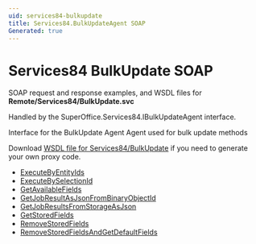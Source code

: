 ```yaml
---
uid: services84-bulkupdate
title: Services84.BulkUpdateAgent SOAP
Generated: true
---
```


# Services84 BulkUpdate SOAP

SOAP request and response examples, and WSDL files for **Remote/Services84/BulkUpdate.svc**

Handled by the <see cref="T:SuperOffice.Services84.IBulkUpdateAgent">SuperOffice.Services84.IBulkUpdateAgent</see> interface.

Interface for the BulkUpdate Agent
Agent used for bulk update methods

Download [WSDL file for Services84/BulkUpdate](../Services84-BulkUpdate.md) if you need to generate your own proxy code.

* [ExecuteByEntityIds](ExecuteByEntityIds.md)
* [ExecuteBySelectionId](ExecuteBySelectionId.md)
* [GetAvailableFields](GetAvailableFields.md)
* [GetJobResultAsJsonFromBinaryObjectId](GetJobResultAsJsonFromBinaryObjectId.md)
* [GetJobResultsFromStorageAsJson](GetJobResultsFromStorageAsJson.md)
* [GetStoredFields](GetStoredFields.md)
* [RemoveStoredFields](RemoveStoredFields.md)
* [RemoveStoredFieldsAndGetDefaultFields](RemoveStoredFieldsAndGetDefaultFields.md)
